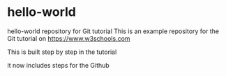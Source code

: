 # hello-world
hello-world repository for Git tutorial 
This is an example repository for the Git tutorial on https://www.w3schools.com

This is built step by step in the tutorial 

it now includes steps for the Github
